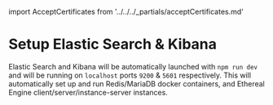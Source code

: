 import AcceptCertificates from '../../../_partials/acceptCertificates.md'

# Setup Elastic Search & Kibana

Elastic Search and Kibana will be automatically launched with `npm run dev` and will be running on `localhost` ports `9200` & `5601` respectively. This will automatically set up and run Redis/MariaDB docker containers, and Ethereal Engine client/server/instance-server instances.

<AcceptCertificates />
